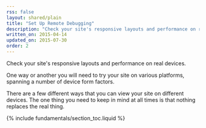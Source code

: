 ```yaml
---
rss: false
layout: shared/plain
title: "Set Up Remote Debugging"
description: "Check your site's responsive layouts and performance on real devices."
written_on: 2015-04-14
updated_on: 2015-07-30
order: 2
---
```


<p class="intro">
  Check your site's responsive layouts and performance on real devices.
</p>

One way or another you will need to try your site on various platforms,
spanning a number of device form factors.

There are a few different ways that you can view your site on different devices.
The one thing you need to keep in mind at all times is that nothing replaces
the real thing.

{% include fundamentals/section_toc.liquid %}
